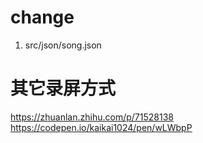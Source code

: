 # change

1. src/json/song.json

# 其它录屏方式

<https://zhuanlan.zhihu.com/p/71528138> <https://codepen.io/kaikai1024/pen/wLWbpP>
